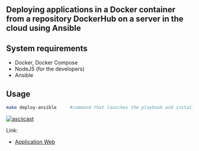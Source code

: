 ## Deploying applications in a Docker container from a repository DockerHub on a server in the cloud using Ansible


## System requirements
- Docker, Docker Compose
- NodeJS (for the developers)
- Ansible


## Usage

```bash
make deploy-ansible     #command that launches the playbook and installs the application on the server
```

[![asciicast](https://asciinema.org/a/u2E71A7DZOJDQoxmIuBDJmbcz.svg)](https://asciinema.org/a/u2E71A7DZOJDQoxmIuBDJmbcz)




Link:
- [Application Web](www.macnoob.fun)
